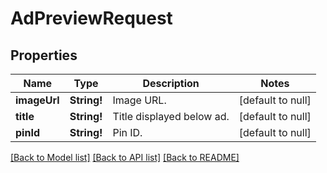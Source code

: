 # AdPreviewRequest

## Properties
Name | Type | Description | Notes
------------ | ------------- | ------------- | -------------
**imageUrl** | **String!** | Image URL. | [default to null]
**title** | **String!** | Title displayed below ad. | [default to null]
**pinId** | **String!** | Pin ID. | [default to null]

[[Back to Model list]](../README.md#documentation-for-models) [[Back to API list]](../README.md#documentation-for-api-endpoints) [[Back to README]](../README.md)


